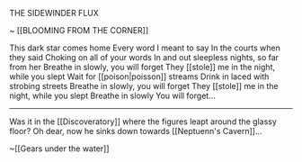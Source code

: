 THE SIDEWINDER FLUX

~ [[BLOOMING FROM THE CORNER]]

This dark star comes home
Every word I meant to say
In the courts when they said
Choking on all of your words
In and out sleepless nights, so far from her
Breathe in slowly, you will forget
They [[stole]] me in the night, while you slept
Wait for [[poison|poisson]] streams
Drink in laced with strobing streets
Breathe in slowly, you will forget
They [[stole]] me in the night, while you slept
Breathe in slowly
You will forget...

---

Was it in the [[Discoveratory]] where the figures leapt around the glassy floor?
Oh dear, now he sinks down towards [[Neptuenn's Cavern]]...

~[[Gears under the water]]
